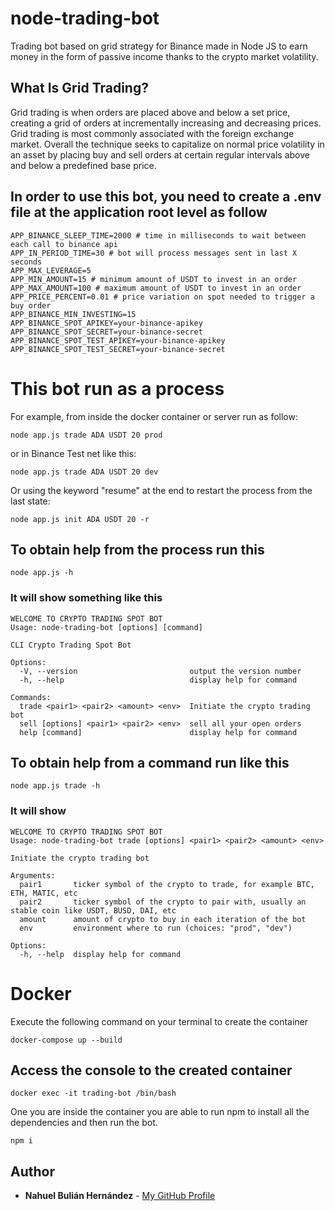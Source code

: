 # node-trading-bot 
Trading bot based on grid strategy for Binance made in Node JS to earn money in the form of passive income thanks to the crypto market volatility.

## What Is Grid Trading?
Grid trading is when orders are placed above and below a set price, creating a grid of orders at incrementally increasing and decreasing prices. Grid trading is most commonly associated with the foreign exchange market. Overall the technique seeks to capitalize on normal price volatility in an asset by placing buy and sell orders at certain regular intervals above and below a predefined base price.

## In order to use this bot, you need to create a .env file at the application root level as follow
```
APP_BINANCE_SLEEP_TIME=2000 # time in milliseconds to wait between each call to binance api
APP_IN_PERIOD_TIME=30 # bot will process messages sent in last X seconds
APP_MAX_LEVERAGE=5
APP_MIN_AMOUNT=15 # minimum amount of USDT to invest in an order
APP_MAX_AMOUNT=100 # maximum amount of USDT to invest in an order
APP_PRICE_PERCENT=0.01 # price variation on spot needed to trigger a buy order
APP_BINANCE_MIN_INVESTING=15
APP_BINANCE_SPOT_APIKEY=your-binance-apikey
APP_BINANCE_SPOT_SECRET=your-binance-secret
APP_BINANCE_SPOT_TEST_APIKEY=your-binance-apikey
APP_BINANCE_SPOT_TEST_SECRET=your-binance-secret
```
# This bot run as a process
For example, from inside the docker container or server run as follow:

`
node app.js trade ADA USDT 20 prod
`

or in Binance Test net like this:

`
node app.js trade ADA USDT 20 dev
`

Or using the keyword "resume" at the end to restart the process from the last state:

`
node app.js init ADA USDT 20 -r
`

## To obtain help from the process run this

`
node app.js -h
`

### It will show something like this

```
WELCOME TO CRYPTO TRADING SPOT BOT
Usage: node-trading-bot [options] [command]

CLI Crypto Trading Spot Bot

Options:
  -V, --version                         output the version number
  -h, --help                            display help for command

Commands:
  trade <pair1> <pair2> <amount> <env>  Initiate the crypto trading bot
  sell [options] <pair1> <pair2> <env>  sell all your open orders
  help [command]                        display help for command
```

## To obtain help from a command run like this

`
node app.js trade -h
`

### It will show 

```
WELCOME TO CRYPTO TRADING SPOT BOT
Usage: node-trading-bot trade [options] <pair1> <pair2> <amount> <env>

Initiate the crypto trading bot

Arguments:
  pair1       ticker symbol of the crypto to trade, for example BTC, ETH, MATIC, etc
  pair2       ticker symbol of the crypto to pair with, usually an stable coin like USDT, BUSD, DAI, etc
  amount      amount of crypto to buy in each iteration of the bot
  env         environment where to run (choices: "prod", "dev")

Options:
  -h, --help  display help for command
```

# Docker
Execute the following command on your terminal to create the container

`
docker-compose up --build
`

## Access the console to the created container

`
docker exec -it trading-bot /bin/bash
`

One you are inside the container you are able to run npm to install all the dependencies and then run the bot.

`
npm i
`

## Author

* **Nahuel Bulián Hernández** - [My GitHub Profile](https://github.com/nbulian)
